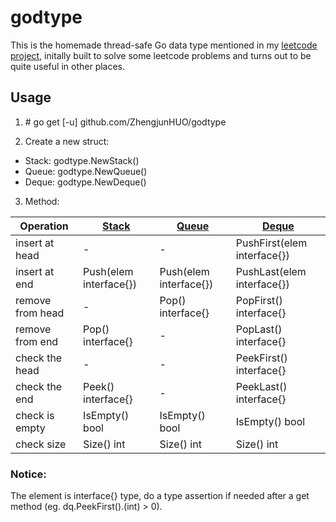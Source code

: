 # godtype

This is the homemade thread-safe Go data type mentioned in my [leetcode project](https://github.com/ZhengjunHUO/leetcode), initally built to solve some leetcode problems and turns out to be quite useful in other places.

## Usage
1. \# go get [-u] github.com/ZhengjunHUO/godtype

2. Create a new struct:        
  - Stack: godtype.NewStack()
  - Queue: godtype.NewQueue()
  - Deque: godtype.NewDeque()
  
3. Method:


| Operation | [Stack](https://github.com/ZhengjunHUO/godtype/blob/main/stack.go) | [Queue](https://github.com/ZhengjunHUO/godtype/blob/main/queue.go) | [Deque](https://github.com/ZhengjunHUO/godtype/blob/main/deque.go) |
|----- | ----- | ----- | ----- |
| insert at head | - | - | PushFirst(elem interface{}) | 
| insert at end | Push(elem interface{}) | Push(elem interface{}) | PushLast(elem interface{}) |
| remove from head | - | Pop() interface{} | PopFirst() interface{} |
| remove from end | Pop() interface{} | - | PopLast() interface{} |
| check the head | - | - | PeekFirst() interface{} | 
| check the end | Peek() interface{} | - | PeekLast() interface{} |
| check is empty | IsEmpty() bool | IsEmpty() bool | IsEmpty() bool |
| check size | Size() int | Size() int | Size() int |

### Notice:

The element is interface{} type, do a type assertion if needed after a get method (eg. dq.PeekFirst().(int) > 0).

